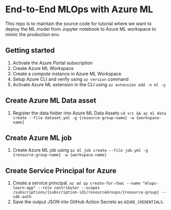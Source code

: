 # End-to-End MLOps with Azure ML

This repo is to maintain the source code for tutorial where we want to deploy the ML model from Jupyter notebook to Azure ML workspace to mimic the production env.

## Getting started

1. Activate the Azure Portal subscription
1. Create Azure ML Workspace
1. Create a compute instance in Azure ML Workspace
1. Setup Azure CLI and verify using `az version` command
1. Activate Azure ML extension in the CLI using `az extension add -n ml -y`

## Create Azure ML Data asset
1. Register the data folder into Azure ML Data Assets
   `cd src && az ml data create --file dataset.yml -g {resource-group-name} -w {workspace-name}`

## Create Azure ML job
1. Create Azure ML job using `az ml job create --file job.yml -g {resource-group-name} -w {workspace-name}`

## Create Service Principal for Azure

1. Create a service principal. `az ad sp create-for-rbac --name "mlops-learn-app" --role contributor --scopes /subscriptions/{subscription-id}/resourceGroups/{resource-group} --sdk-auth`
1. Save the output JSON into GitHub Action Secrets as `AZURE_CREDENTIALS`. 
